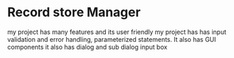 # Record store Manager
my project has many features and its user friendly 
my project has has input validation and error handling, 
parameterized statements. 
It also has GUI components 
it also has  dialog and sub dialog input box  



